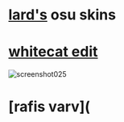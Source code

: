 # [lard's](https://osu.ppy.sh/users/17711382) osu skins


# [whitecat edit](https://drive.google.com/uc?export=download&id=1WqNDd9pQMBAMiALE9Lyo_JiUpWlc3bjR)
![screenshot025](https://user-images.githubusercontent.com/128342135/226714877-aab5a54d-8261-43b1-a8e5-a722310431c1.jpg)


# [rafis varv](
